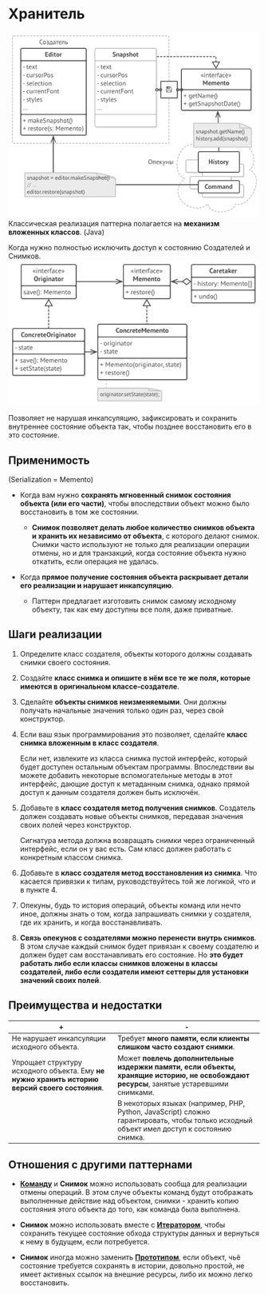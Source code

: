 # Хранитель

![UML](/src/AdditionalDocs/uml/Memento/Memento.png)
Классическая реализация паттерна полагается на **механизм вложенных классов**. (Java)

Когда нужно полностью исключить доступ к состоянию Создателей и Снимков.
![UML](/src/AdditionalDocs/uml/Memento/MementoSave.png)

Позволяет не нарушая инкапсуляцию, зафиксировать и сохранить внутреннее состояние объекта так, чтобы позднее восстановить его в это состояние.

## Применимость
 
 (Serialization = Memento)
 
 - Когда вам нужно **сохранять мгновенный снимок состояния объекта (или его части)**, чтобы впоследствии объект можно было восстановить в том же состоянии.

    - **Снимок позволяет делать любое количество снимков объекта и хранить их независимо от объекта**, с которого делают снимок. Снимки часто используют не только для реализации операции отмены, но и для транзакций, когда состояние объекта нужно откатить, если операция не удалась.

 - Когда **прямое получение состояния объекта раскрывает детали его реализации и нарушает инкапсуляцию**.

    - Паттерн предлагает изготовить снимок самому исходному объекту, так как ему доступны все поля, даже приватные.

## Шаги реализации

1. Определите класс создателя, объекты которого должны создавать снимки своего состояния.

2. Создайте **класс снимка и опишите в нём все те же поля, которые имеются в оригинальном классе-создателе**.

3. Сделайте **объекты снимков неизменяемыми**. Они должны получать начальные значения только один раз, через свой конструктор.

4. Если ваш язык программирования это позволяет, сделайте **класс снимка вложенным в класс создателя**.

   Если нет, извлеките из класса снимка пустой интерфейс, который будет доступен остальным объектам программы. Впоследствии вы можете добавить некоторые вспомогательные методы в этот интерфейс, дающие доступ к метаданным снимка, однако прямой доступ к данным создателя должен быть исключён.

5. Добавьте в **класс создателя метод получения снимков**. Создатель должен создавать новые объекты снимков, передавая значения своих полей через конструктор.

   Сигнатура метода должна возвращать снимки через ограниченный интерфейс, если он у вас есть. Сам класс должен работать с конкретным классом снимка.

6. Добавьте в **класс создателя метод восстановления из снимка**. Что касается привязки к типам, руководствуйтесь той же логикой, что и в пункте 4.

7. Опекуны, будь то история операций, объекты команд или нечто иное, должны знать о том, когда запрашивать снимки у создателя, где их хранить, и когда восстанавливать.

8. **Связь опекунов с создателями можно перенести внутрь снимков**. В этом случае каждый снимок будет привязан к своему создателю и должен будет сам восстанавливать его состояние. Но **это будет работать либо если классы снимков вложены в классы создателей, либо если создатели имеют сеттеры для установки значений своих полей**.

## Преимущества и недостатки

 | + | - |
 | ------ | ------ |
 |Не нарушает инкапсуляции исходного объекта.|Требует **много памяти, если клиенты слишком часто создают снимки**.
 |Упрощает структуру исходного объекта. Ему **не нужно хранить историю версий своего состояния**.|Может **повлечь дополнительные издержки памяти, если объекты, хранящие историю, не освобождают ресурсы**, занятые устаревшими снимками.
 | |В некоторых языках (например, PHP, Python, JavaScript) сложно гарантировать, чтобы только исходный объект имел доступ к состоянию снимка.

## Отношения с другими паттернами

- [**Команду**][Command] и **Снимок** можно использовать сообща для реализации отмены операций. В этом случе объекты команд будут отображать выполненные действие над объектом, снимки - хранить копию состояния этого объекта до того, как команда была выполнена.

- **Снимок** можно использовать вместе с [**Итератором**][Iterator], чтобы сохранить текущее состояние обхода структуры данных и вернуться к нему в будущем, если потребуется.

- **Снимок** иногда можно заменить [**Прототипом**][Prototype], если объект, чьё состояние требуется сохранять в истории, довольно простой, не имеет активных ссылок на внешние ресурсы, либо их можно легко восстановить.

[Abstract_Factory]: </src/Creational/Factorys/Abstract_Factory/Abstract_Factory.md>
[Factory_Method]: </src/Creational/Factorys/Factory_Method/Factory_Method.md>
[Builder]: </src/Creational/Builder/Builder.md>
[Prototype]: </src/Creational/Prototype/Prоtotype.md>
[Singleton]: </src/Creational/Singleton/Singleton.md>

[Adapter]: </src/Structural/Adapter/Adapter.md>
[Bridge]: </src/Structural/Bridge/Bridge.md>
[Composite]: </src/Structural/Composite/Composite.md>
[Decorator]: </src/Structural/Decorator/Decorator.md>
[Facade]: </src/Structural/Facade/Facade.md>
[Flyweight]: </src/Structural/Flyweight/Flyweight.md>
[Proxy]: </src/Structural/Proxy/Proxy.md>

[Chain_of_Responsibility]: </src/Behavioral/Chain_of_Responsibility/Chain_of_Responsibility.md>
[Command]: </src/Behavioral/Command/Command.md>
[Iterator]: </src/Behavioral/Iterator/Iterator.md>
[Mediator]: </src/Behavioral/Mediator/Mediator.md>
[Memento]: </src/Behavioral/Memento/Memento.md>
[Observer]: </src/Behavioral/Observer/Observer.md>
[State]: </src/Behavioral/State/State.md>
[Strategy]: </src/Behavioral/Strategy/Strategy.md>
[Template_Method]: </src/Behavioral/Template_Method/Template_Method.md>
[Visitor]: </src/Behavioral/Visitor/Visitor.md>
